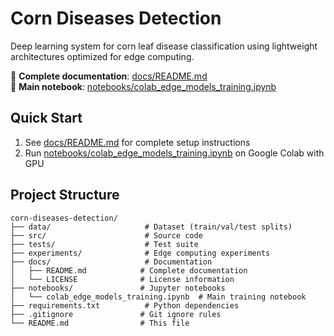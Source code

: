 # Corn Diseases Detection

Deep learning system for corn leaf disease classification using lightweight architectures optimized for edge computing.

📖 **Complete documentation**: [docs/README.md](docs/README.md)  
🚀 **Main notebook**: [notebooks/colab_edge_models_training.ipynb](notebooks/colab_edge_models_training.ipynb)

## Quick Start

1. See [docs/README.md](docs/README.md) for complete setup instructions
2. Run [notebooks/colab_edge_models_training.ipynb](notebooks/colab_edge_models_training.ipynb) on Google Colab with GPU

## Project Structure

```
corn-diseases-detection/
├── data/                     # Dataset (train/val/test splits)
├── src/                      # Source code
├── tests/                    # Test suite
├── experiments/              # Edge computing experiments
├── docs/                     # Documentation
│   ├── README.md            # Complete documentation
│   └── LICENSE              # License information
├── notebooks/               # Jupyter notebooks
│   └── colab_edge_models_training.ipynb  # Main training notebook
├── requirements.txt          # Python dependencies
├── .gitignore               # Git ignore rules
└── README.md                # This file
```
